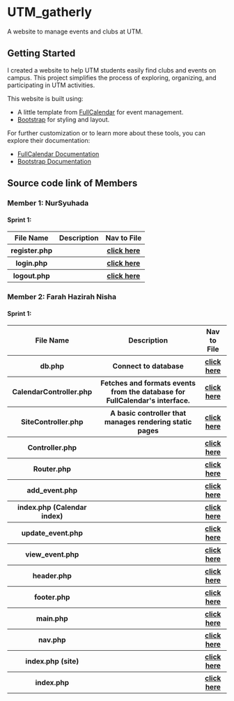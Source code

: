 # UTM_gatherly 

A website to manage events and clubs at UTM.

## Getting Started

I created a website to help UTM students easily find clubs and events on campus. This project simplifies the process of exploring, organizing, and participating in UTM activities.

This website is built using:
- A little template from [FullCalendar](https://fullcalendar.io/) for event management.
- [Bootstrap](https://getbootstrap.com/) for styling and layout.

For further customization or to learn more about these tools, you can explore their documentation:
- [FullCalendar Documentation](https://fullcalendar.io/docs)
- [Bootstrap Documentation](https://getbootstrap.com/docs)
## Source code link of Members

### Member 1: NurSyuhada

#### Sprint 1:
<table>
  <tr>
    <th>File Name
      <th>Description
      <th>Nav to File</th>
  </tr>
  
  <tr>
    <th>register.php
      <th>
      <th><a href="iteration 1/authentication (syuhada)/register.php">click here</a>
  </tr>

  <tr>
    <th>login.php
      <th>
      <th><a href="">click here</a>
  </tr>

  <tr>
    <th>logout.php
      <th>
      <th><a href="">click here</a>
  </tr>

  
</table>



### Member 2: Farah Hazirah Nisha

#### Sprint 1:
<table>
  <tr>
    <th>File Name
      <th>Description
      <th>Nav to File</th>
  </tr>

  <tr>
    <th>db.php
      <th>Connect to database
      <th><a href="iteration 1/Personalized Calendar (Farah Hazirah)/config/db.php">click here</a>
  </tr>

  <tr>
    <th>CalendarController.php
      <th>Fetches and formats events from the database for FullCalendar's interface.
      <th><a href="iteration 1/Personalized Calendar (Farah Hazirah)/controllers/CalendarController.php">click here</a>
  </tr>

  <tr>
    <th>SiteController.php
      <th>A basic controller that manages rendering static pages
      <th><a href="">click here</a>
  </tr>

  <tr>
    <th>Controller.php
      <th>
      <th><a href="">click here</a>
  </tr>

  <tr>
    <th>Router.php
      <th>
      <th><a href="">click here</a>
  </tr>

  <tr>
    <th>add_event.php
      <th>
      <th><a href="">click here</a>
  </tr>

  <tr>
    <th>index.php (Calendar index)
      <th>
      <th><a href="">click here</a>
  </tr>

  <tr>
    <th>update_event.php
      <th>
      <th><a href="">click here</a>
  </tr>

  <tr>
    <th>view_event.php
      <th>
      <th><a href="">click here</a>
  </tr>
  
  <tr>
    <th>header.php
      <th>
      <th><a href="">click here</a>
  </tr>

  <tr>
    <th>footer.php
      <th>
      <th><a href="">click here</a>
  </tr>

  <tr>
    <th>main.php
      <th>
      <th><a href="">click here</a>
  </tr>

  <tr>
    <th>nav.php
      <th>
      <th><a href="">click here</a>
  </tr>

  <tr>
    <th>index.php (site)
      <th>
      <th><a href="">click here</a>
  </tr>

<tr>
    <th>index.php
      <th>
      <th><a href="">click here</a>
  </tr>
  
</table>
